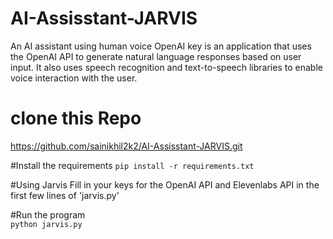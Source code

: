 # AI-Assisstant-JARVIS
An AI assistant using human voice OpenAI key is an application that uses the OpenAI API to generate natural language responses based on user input. It also uses speech recognition and text-to-speech libraries to enable voice interaction with the user.

# clone this Repo
https://github.com/sainikhil2k2/AI-Assisstant-JARVIS.git

#Install the requirements
`pip install -r requirements.txt`

#Using Jarvis
Fill in your keys for the OpenAI API and Elevenlabs API in the first few lines of 'jarvis.py'  

#Run the program  
`python jarvis.py`

